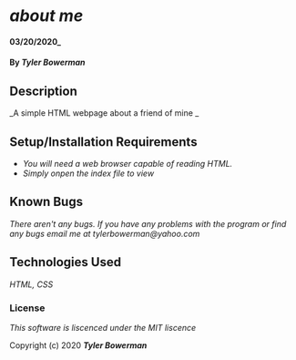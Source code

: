 # _about me_

####  03/20/2020_

#### By _**Tyler Bowerman**_

## Description

_A simple HTML webpage about a friend of mine _

## Setup/Installation Requirements

* _You will need a web browser capable of reading HTML._
* _Simply onpen the index file to view_


## Known Bugs

_There aren't any bugs._
_If you have any problems with the program or find any bugs email me at tylerbowerman@yahoo.com_
## Technologies Used

_HTML, CSS_

### License

*This software is liscenced under the MIT liscence*

Copyright (c) 2020 **_Tyler Bowerman_**
